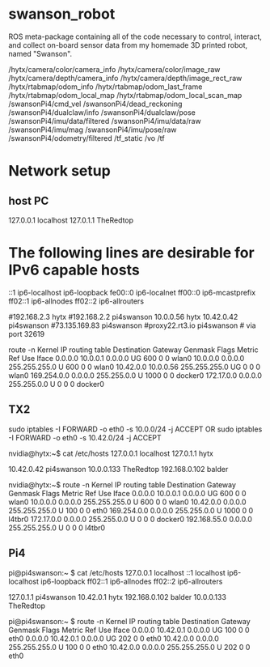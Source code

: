 # swanson_robot
ROS meta-package containing all of the code necessary to control, interact, and collect on-board sensor data from my homemade 3D printed robot, named "Swanson".


/hytx/camera/color/camera_info /hytx/camera/color/image_raw /hytx/camera/depth/camera_info /hytx/camera/depth/image_rect_raw /hytx/rtabmap/odom_info /hytx/rtabmap/odom_last_frame /hytx/rtabmap/odom_local_map /hytx/rtabmap/odom_local_scan_map /swansonPi4/cmd_vel /swansonPi4/dead_reckoning /swansonPi4/dualclaw/info /swansonPi4/dualclaw/pose /swansonPi4/imu/data/filtered /swansonPi4/imu/data/raw /swansonPi4/imu/mag /swansonPi4/imu/pose/raw /swansonPi4/odometry/filtered /tf_static /vo /tf

# Network setup

## host PC


127.0.0.1       localhost
127.0.1.1       TheRedtop

# The following lines are desirable for IPv6 capable hosts
::1     ip6-localhost ip6-loopback
fe00::0 ip6-localnet
ff00::0 ip6-mcastprefix
ff02::1 ip6-allnodes
ff02::2 ip6-allrouters

#192.168.2.3 hytx
#192.168.2.2 pi4swanson
10.0.0.56       hytx
10.42.0.42      pi4swanson
#73.135.169.83  pi4swanson
#proxy22.rt3.io pi4swanson # via port 32619

route -n
Kernel IP routing table
Destination     Gateway         Genmask         Flags Metric Ref    Use Iface
0.0.0.0         10.0.0.1        0.0.0.0         UG    600    0        0 wlan0
10.0.0.0        0.0.0.0         255.255.255.0   U     600    0        0 wlan0
10.42.0.0       10.0.0.56       255.255.255.0   UG    0      0        0 wlan0
169.254.0.0     0.0.0.0         255.255.0.0     U     1000   0        0 docker0
172.17.0.0      0.0.0.0         255.255.0.0     U     0      0        0 docker0


## TX2
sudo iptables -I FORWARD -o eth0 -s 10.0.0/24 -j ACCEPT
OR
sudo iptables -I FORWARD -o eth0 -s 10.42.0/24 -j ACCEPT

nvidia@hytx:~$ cat /etc/hosts
127.0.0.1 localhost
127.0.1.1 hytx

10.42.0.42	pi4swanson
10.0.0.133	TheRedtop
192.168.0.102	balder

nvidia@hytx:~$ route -n
Kernel IP routing table
Destination     Gateway         Genmask         Flags Metric Ref    Use Iface
0.0.0.0         10.0.0.1        0.0.0.0         UG    600    0        0 wlan0
10.0.0.0        0.0.0.0         255.255.255.0   U     600    0        0 wlan0
10.42.0.0       0.0.0.0         255.255.255.0   U     100    0        0 eth0
169.254.0.0     0.0.0.0         255.255.0.0     U     1000   0        0 l4tbr0
172.17.0.0      0.0.0.0         255.255.0.0     U     0      0        0 docker0
192.168.55.0    0.0.0.0         255.255.255.0   U     0      0        0 l4tbr0

## Pi4

pi@pi4swanson:~ $ cat /etc/hosts
127.0.0.1	localhost
::1		localhost ip6-localhost ip6-loopback
ff02::1		ip6-allnodes
ff02::2		ip6-allrouters

127.0.1.1	pi4swanson
10.42.0.1	hytx
192.168.0.102	balder
10.0.0.133	TheRedtop

pi@pi4swanson:~ $ route -n
Kernel IP routing table
Destination     Gateway         Genmask         Flags Metric Ref    Use Iface
0.0.0.0         10.42.0.1       0.0.0.0         UG    100    0        0 eth0
0.0.0.0         10.42.0.1       0.0.0.0         UG    202    0        0 eth0
10.42.0.0       0.0.0.0         255.255.255.0   U     100    0        0 eth0
10.42.0.0       0.0.0.0         255.255.255.0   U     202    0        0 eth0
